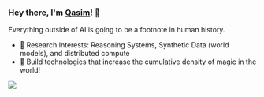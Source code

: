 ### Hey there, I'm [Qasim](https://x.com/qasim31wani)! 👋
Everything outside of AI is going to be a footnote in human history.


- 🌱 Research Interests: Reasoning Systems, Synthetic Data (world models), and distributed compute
- 🤔 Build technologies that increase the cumulative density of magic in the world!

<!--
<a href="https://github.com/anuraghazra/github-readme-stats">
  <img align="center" src="https://github-readme-stats.vercel.app/api?username=QasimWani&show_icons=true&theme=radical&count_private=truel" alt="Qasim's github stats" />
</a>
-->

![](https://hit.yhype.me/github/profile?user_id=43754306)
